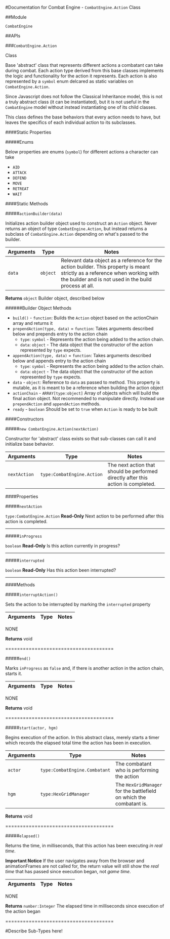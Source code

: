 #Documentation for Combat Engine - `CombatEngine.Action` Class

##Module

`CombatEngine`

##APIs

###`CombatEngine.Action`

Class

Base 'abstract' class that represents different actions a combatant can take during combat. Each action type derived from this base classes implements the logic and functionality for the action it represents. Each action is also represented by a `symbol` enum delcared as static variables on `CombatEngine.Action`.

Since Javascript does not follow the Classical Inheritance model, this is not a truly abstract class (it can be instantiated), but it is not useful in the `CombatEngine` model without instead instantiating one of its child classes.

This class defines the base behaviors that every action needs to have, but leaves the specifics of each individual action to its subclasses.

####Static Properties

#####Enums

Below properties are enums (`symbol`) for different actions a character can take

* `AID`
* `ATTACK`
* `DEFEND`
* `MOVE`
* `RETREAT`
* `WAIT`

####Static Methods

#####`actionBuilder(data)`

Initializes action builder object used to construct an `Action` object. Never returns an object of type `CombatEngine.Action`, but instead returns a subclass of `CombatEngine.Action` depending on what's passed to the builder.

Arguments | Type    | Notes
----------|---------|---------
`data` | `object` | Relevant data object as a reference for the action builder. This property is meant strictly as a reference when working with the builder and is not used in the build process at all.

**Returns** `object` Builder object, described below

######Builder Object Methods

* `build()` - `function`: Builds the `Action` object based on the actionChain array and returns it
* `prependAction(type, data)` = `function`: Takes arguments described below and prepends entry to the action chain
  * `type`: `symbol` - Represents the action being added to the action chain.
  * `data`: `object` - The data object that the constructor of the action represented by `type` expects.
* `appendAction(type, data)` = `function`: Takes arguments described below and appends entry to the action chain
  * `type`: `symbol` - Represents the action being added to the action chain.
  * `data`: `object` - The data object that the constructor of the action represented by `type` expects.
* `data` - `object`: Reference to `data` as passed to method. This property is mutable, as it is meant to be a reference when building the action object
* `actionChain` - `ARRAY[type:object]` Array of objects which will build the final action object. Not recommended to manipulate directly. Instead use `prependAction` and `appendAction` methods.
* `ready` - `boolean` Should be set to `true` when `Action` is ready to be built

####Constructors

#####`new CombatEngine.Action(nextAction)`

Constructor for 'abstract' class exists so that sub-classes can call it and initialize base behavior.

Arguments | Type    | Notes
----------|---------|---------
`nextAction` | `type:CombatEngine.Action` | The next action that should be performed directly after this action is completed.

####Properties

#####`nextAction`

`type:CombatEngine.Action` **Read-Only** Next action to be performed after this action is completed.

----------------------------

#####`inProgress`

`boolean` **Read-Only** Is this action currently in progress?

----------------------------

#####`interrupted`

`boolean` **Read-Only** Has this action been interrupted?

----------------------------

####Methods

#####`interruptAction()`

Sets the action to be interrupted by marking the `interrupted` property

Arguments | Type | Notes
--------- | ---- | -----
NONE

**Returns** void

=====================================

#####`end()`

Marks `inProgress` as `false` and, if there is another action in the action chain, starts it.

Arguments | Type    | Notes
----------|---------|---------
NONE

**Returns** void

=====================================

#####`start(actor, hgm)`

Begins execution of the action. In this abstract class, merely starts a timer which records the elapsed total time the action has been in execution.

Arguments | Type    | Notes
----------|---------|---------
`actor` | `type:CombatEngine.Combatant` | The combatant who is performing the action
`hgm` | `type:HexGridManager` | The `HexGridManager` for the battlefield on which the combatant is.

**Returns** void

=====================================

#####`elapsed()`

Returns the time, in milliseconds, that this action has been executing *in real time*.

**Important Notice** If the user navigates away from the browser and animationFrames are not called for, the return value will still show the *real time* that has passed since execution began, not *game time*.

Arguments | Type    | Notes
----------|---------|---------
NONE

**Returns** `number:Integer` The elapsed time in milliseconds since execution of the action began

=====================================

#Describe Sub-Types here!
